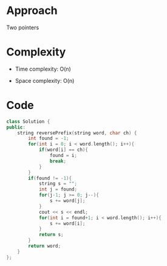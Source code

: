 # Approach

Two pointers

# Complexity

- Time complexity:
O(n)

- Space complexity:
O(n)

# Code

```C++ []
class Solution {
public:
    string reversePrefix(string word, char ch) {
        int found = -1;
        for(int i = 0; i < word.length(); i++){
            if(word[i] == ch){
                found = i;
                break;
            }
        }
        if(found != -1){
            string s = "";
            int j = found;
            for(j-1; j >= 0; j--){
                s += word[j];
            }
            cout << s << endl;
            for(int i = found+1; i < word.length(); i++){
                s += word[i];
            }
            return s;
        }
        return word;
    }
};
```
